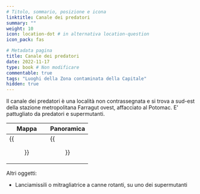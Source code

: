 ```yaml
---
# Titolo, sommario, posizione e icona
linktitle: Canale dei predatori
summary: ""
weight: 10
icon: location-dot # in alternativa location-question
icon_pack: fas

# Metadata pagina
title: Canale dei predatori
date: 2022-11-17
type: book # Non modificare
commentable: true
tags: "Luoghi della Zona contaminata della Capitale"
hidden: true
---
```




Il canale dei predatori è una località non contrassegnata e si trova a sud-est della stazione metropolitana Farragut ovest, affacciato al Potomac. E' pattugliato da predatori e supermutanti.

| Mappa                                        | Panoramica                           |
| -------------------------------------------- | ------------------------------------ |
| {{<figure src="FW_Metro_Station_loc.webp">}} | {{<figure src="Raider_canal.webp">}} |


Altri oggetti:
- Lanciamissili o mitragliatrice a canne rotanti, su uno dei supermutanti

